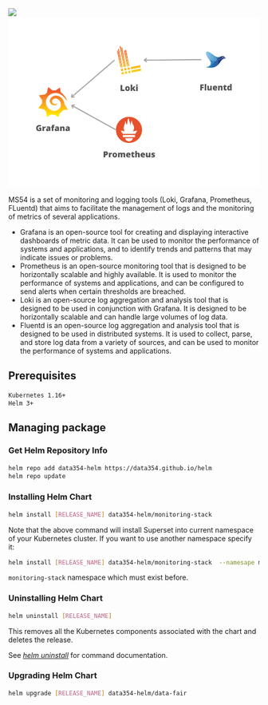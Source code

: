 <img src="https://static.wixstatic.com/media/84b0cf_beb914d4ae1c4a67a943e2a56de2b767~mv2.png/v1/fill/w_216,h_65,al_c,q_85,usm_0.66_1.00_0.01,enc_auto/logo-data354_CL.png"/>

<img src="https://github.com/data354/monitoring-stack/raw/main/techno.png" />

MS54 is a set of monitoring and logging tools (Loki, Grafana, Prometheus, FLuentd) that aims to facilitate the management of logs and the monitoring of metrics of several applications.

- Grafana is an open-source tool for creating and displaying interactive dashboards of metric data. It can be used to monitor the performance of systems and applications, and to identify trends and patterns that may indicate issues or problems.
- Prometheus is an open-source monitoring tool that is designed to be horizontally scalable and highly available. It is used to monitor the performance of systems and applications, and can be configured to send alerts when certain thresholds are breached.
- Loki is an open-source log aggregation and analysis tool that is designed to be used in conjunction with Grafana. It is designed to be horizontally scalable and can handle large volumes of log data.
- Fluentd is an open-source log aggregation and analysis tool that is designed to be used in distributed systems. It is used to collect, parse, and store log data from a variety of sources, and can be used to monitor the performance of systems and applications.

## **Prerequisites**

```
Kubernetes 1.16+
Helm 3+
```

## **Managing package**

### Get Helm Repository Info

```bash
helm repo add data354-helm https://data354.github.io/helm
helm repo update
```

### Installing Helm Chart

```bash
helm install [RELEASE_NAME] data354-helm/monitoring-stack
```

Note that the above command will install Superset into current namespace of your Kubernetes cluster. If you want to use another namespace specify it:

```bash
helm install [RELEASE_NAME] data354-helm/monitoring-stack  --namesape monitoring-stack 
```

``monitoring-stack`` namespace which must exist before.

### Uninstalling Helm Chart

```bash
helm uninstall [RELEASE_NAME]
```

This removes all the Kubernetes components associated with the chart and deletes the release.

See [*helm uninstall*](https://helm.sh/docs/helm/helm_uninstall/) for command documentation.

### Upgrading Helm Chart

```bash
helm upgrade [RELEASE_NAME] data354-helm/data-fair
```
